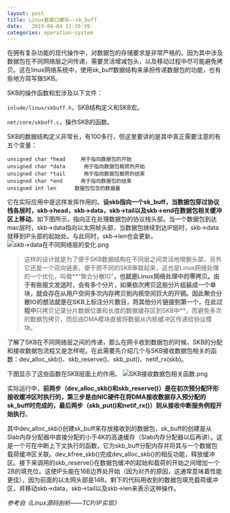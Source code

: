 ```yaml
---
layout: post
title: Linux套接口缓存——sk_buff
date:   2019-04-04 11:35:39
categories: operation-system
---
```


在拥有复杂功能的现代操作中，对数据包的存储要求是非常严格的。因为其中涉及数据包在不同网络层之间传递，需要灵活增减包头，以及移动过程中尽可能避免拷贝。这在linux网络系统中，使用sk_buff数据结构来承担传递数据包的功能，也有些地方简写做SKB。

SKB的操作函数和宏涉及以下文件：


```inlude/linux/skbuff.h```，SKB结构定义和SKB宏。


```net/core/skbuff.c```，操作SKB的函数。


SKB的数据结构定义非常长，有100多行，但这里要讲的是其中真正需要注意的有五个变量：


```
unsigned char *head     用于指向数据包的开始
unsigned char *data      用于指向数据包载荷的开始
unsigned char *tail      用于指向数据包载荷的结束
unsigned char *end      用于指向数据包的结束
unsigned int len      数据包包含的数据量
```

它在实际应用中是这样发挥作用的。**设skb指向一个sk_buff，当数据包穿过协议栈各层时，skb->head，skb->data，skb->tail以及skb->end在数据包相关缓冲区上移动**。如下图所示，指向正在处理数据包的协议栈头部。当一个数据包到达mac层时，skb->data指向以太网帧头部，当数据包继续到达IP层时，skb->data就移到IP头部的起始处。与此同时，skb->len也会更新。
![skb->data在不同网络层的变化.png](https://upload-images.jianshu.io/upload_images/5971286-549586870b79560b.png?imageMogr2/auto-orient/strip%7CimageView2/2/w/1240)

>这样的设计就是为了便于SKB数据结构在不同层之间灵活地增删头部，另外它还是一个双向链表，便于把不同的SKB串联起来，这也是Linux网络处理的一个优化，叫做**“聚合分散IO”**，也就是Linux网络处理中的零拷贝。由于有些报文发送时，会有多个分片，如果依次拷贝这些分片组装成一个单块，就会存在从用户空间多次内存拷贝到内核空间巨大的开销。因此聚合分散IO的想法就是在SKB上标注分片数目，将其他分片链接到第一个，在此过程中**只拷贝记录分片数据位置和长度的数据缓存区到SKB中**，而避免多次的数据包拷贝，而后由DMA模块直接将数据从内核缓冲区传递给协议模块。

了解了SKB在不同网络层之间的传递，那么在网卡收到数据包的时候，SKB的分配和接收数据包流程又是怎样呢。在此需要先介绍几个与SKB接收数据包相关的函数：dev_alloc_skb()、skb_reserve()、skb_put()、netif_rx(skb)。

下图显示了这些函数在SKB层面上的作用。
![SKB接收数据包相关函数.png](https://upload-images.jianshu.io/upload_images/5971286-3fa8a43d14d7f084.png?imageMogr2/auto-orient/strip%7CimageView2/2/w/1240)

实际运行中，**前两步（dev_alloc_skb()和skb_reserve()）是在初次预分配环形接收缓冲区时执行的，第三步是由NIC硬件在将DMA接收数据存入预分配的sk_buff时完成的，最后两步（skb_put()和netif_rx()）则从接收中断服务例程开始执行**。

其中dev_alloc_skb()创建sk_buff来存放接收到的数据包，sk_buff的创建是从Slab内存分配器中直接分配的小于4K的高速缓存（Slab内存分配器以后再讲）。这是一个可在中断上下文执行的函数，它为skb_buff分配内存并将其与一个数据包载荷缓冲区关联。dev_kfree_skb()完成dev_alloc_skb()的相反功能，释放缓冲区。接下来调用的skb_reserve()在数据包缓冲的起始和载荷的开始之间增加一个2B的填充位。这使IP头能在16B边界处开始（因为对齐的原因，这通常意味着性能更佳），因为前面的以太网头部是14B。剩下的代码用收到的数据包填充载荷缓冲区，并移动skb->data，skb->tail以及skb->len来表示这种操作。


*参考自《Linux源码剖析——TCP/IP实现》*